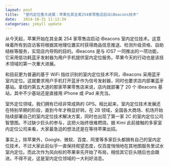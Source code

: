 ```yaml
---
layout: post
title:  "室内定位重大进展：苹果在其全美254家零售店启动iBeacons技术"
date:   2014-10-31 11:12:34
categories: jekyll update
---
```

从今天起，苹果开始在其全美 254 家零售店启动 iBeacons 室内定位技术。这意味着所有到店访客将根据其地理位置实时获得商品信息推送、检测升级资格、自助结帐等服务，实现店内导购的目的。iBeacons 是与 iOS7 一同推出的一项功能，它采用低功耗蓝牙发射器为用户手机提供室内定位服务。苹果今天的行动也是该技术领域的第一次重大进展。

和目前更为普遍的基于 WiFi 指纹识别的室内定位技术不同，iBeacons 采用蓝牙室内定位。这就要求用户手机打开蓝牙作为信号发射器，同时也要求店内部署蓝牙基站。拿纽约第五大道的那家苹果零售店来说，店内就部署了 20 个 iBeacons 基站，其中不少基站还是直接用 iPhone 或 iPad 来充当。

室外定位领域，我们拥有已经非常成熟的 GPS。相比起来，室内定位技术发展还在特别早期的阶段，直到今年才稍显好转。在 2B 领域，全国各大商场、机场开始陆续部署自己的室内定位技术解决方案，同时也出现了第一家 2C 的室内定位公司智慧图。不过缺少巨头的参与，这把火始终很难燃烧。据 Kimi 此前接触的多家室内定位公司来看，大家最急迫的想法还是在等待苹果出招。

事实上，除苹果外，Google、微软、百度、阿里等多家巨头都拥有自己的室内定位技术，不过大家此前似乎一直保持观望态度，仅百度悄悄地在其地图服务里试水室内定位。而此次作为风向标的苹果率先开始了布局，相信其它巨头随后也会跟进。不得不说，这是室内定位领域的一大利好消息。
